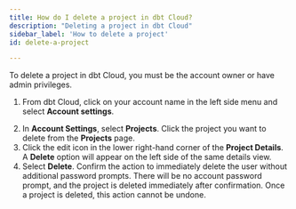 ```yaml
---
title: How do I delete a project in dbt Cloud?
description: "Deleting a project in dbt Cloud"
sidebar_label: 'How to delete a project'
id: delete-a-project

---
```

To delete a project in dbt Cloud, you must be the account owner or have admin privileges. 

1. From dbt Cloud, click on your account name in the left side menu and select **Account settings**.

<Lightbox src="/img/docs/dbt-cloud/Navigate-to-account-settings.png" title="Navigate to account settings" />

2. In **Account Settings**, select **Projects**. Click the project you want to delete from the **Projects** page.
3. Click the edit icon in the lower right-hand corner of the **Project Details**. A **Delete** option will appear on the left side of the same details view. 
4. Select **Delete**. Confirm the action to immediately delete the user without additional password prompts. There will be no account password prompt, and the project is deleted immediately after confirmation.  Once a project is deleted, this action cannot be undone. 

<Lightbox src="/img/docs/dbt-cloud/delete_projects_from_dbt_cloud.png" title="Delete projects" />
